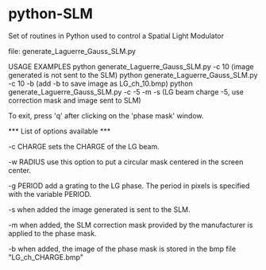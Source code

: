 # python-SLM
Set of routines in Python used to control a Spatial Light Modulator

file: generate_Laguerre_Gauss_SLM.py

USAGE EXAMPLES
python generate_Laguerre_Gauss_SLM.py -c 10 (image generated is not sent to the SLM)
python generate_Laguerre_Gauss_SLM.py -c 10 -b (add -b to save image as LG_ch_10.bmp)
python generate_Laguerre_Gauss_SLM.py -c -5 -m -s (LG beam charge -5, use correction mask and image sent to SLM) 

To exit, press 'q' after clicking on the 'phase mask' window.

 *** List of options available ***

 -c CHARGE sets the CHARGE of the LG beam.
 
 -w RADIUS use this option to put a circular mask centered in the screen center.
 
 -g PERIOD add a grating to the LG phase. The period in pixels is specified with the variable PERIOD.

 -s when added the image generated is sent to the SLM.
 
 -m when added, the SLM correction mask provided by the manufacturer is applied to the phase mask.
 
 -b when added, the image of the phase mask is stored in the bmp file "LG_ch_CHARGE.bmp"



